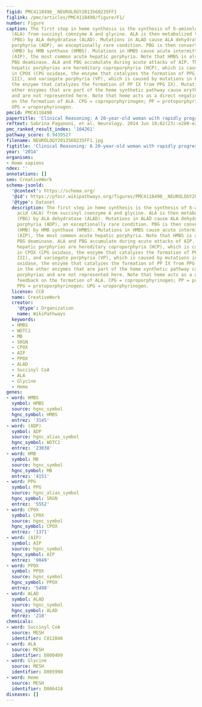 ```yaml
---
figid: PMC4118498__NEUROLOGY2013560235FF1
figlink: /pmc/articles/PMC4118498/figure/F1/
number: Figure
caption: The first step in heme synthesis is the synthesis of δ-aminolevulinic acid
  (ALA) from succinyl coenzyme A and glycine. ALA is then metabolized to porphobilinogen
  (PBG) by ALA dehydratase (ALAD). Mutations in ALAD cause ALA dehydratase deficiency
  porphyria (ADP), an exceptionally rare condition. PBG is then converted to hydroxymethylbilane
  (HMB) by HMB synthase (HMBS). Mutations in HMBS cause acute intermittent porphyria
  (AIP), the most common acute hepatic porphyria. Note that HMBS is also known as
  PBG deaminase. ALA and PBG accumulate during acute attacks of AIP. The other acute
  hepatic porphyrias are hereditary coproporphyria (HCP), which is caused by mutations
  in CPOX (CPG oxidase, the enzyme that catalyzes the formation of PPG IX from CPG
  III), and variegate porphyria (VP), which is caused by mutations in PPOX (PPG oxidase,
  the enzyme that catalyzes the formation of PP IX from PPG IX). Mutations in the
  other enzymes that are part of the heme synthetic pathway cause erythropoietic porphyrias
  and are not represented here. Note that heme acts as a direct negative feedback
  on the formation of ALA. CPG = coproporphyrinogen; PP = protoporphyrin; PPG = protoporphyrinogen;
  UPG = uroporphyrinogen.
pmcid: PMC4118498
papertitle: 'Clinical Reasoning: A 20-year-old woman with rapidly progressive weakness.'
reftext: Sabrina Paganoni, et al. Neurology. 2014 Jun 10;82(23):e200-e204.
pmc_ranked_result_index: '104261'
pathway_score: 0.9439527
filename: NEUROLOGY2013560235FF1.jpg
figtitle: 'Clinical Reasoning: A 20-year-old woman with rapidly progressive weakness'
year: '2014'
organisms:
- Homo sapiens
ndex: ''
annotations: []
seo: CreativeWork
schema-jsonld:
  '@context': https://schema.org/
  '@id': https://pfocr.wikipathways.org/figures/PMC4118498__NEUROLOGY2013560235FF1.html
  '@type': Dataset
  description: The first step in heme synthesis is the synthesis of δ-aminolevulinic
    acid (ALA) from succinyl coenzyme A and glycine. ALA is then metabolized to porphobilinogen
    (PBG) by ALA dehydratase (ALAD). Mutations in ALAD cause ALA dehydratase deficiency
    porphyria (ADP), an exceptionally rare condition. PBG is then converted to hydroxymethylbilane
    (HMB) by HMB synthase (HMBS). Mutations in HMBS cause acute intermittent porphyria
    (AIP), the most common acute hepatic porphyria. Note that HMBS is also known as
    PBG deaminase. ALA and PBG accumulate during acute attacks of AIP. The other acute
    hepatic porphyrias are hereditary coproporphyria (HCP), which is caused by mutations
    in CPOX (CPG oxidase, the enzyme that catalyzes the formation of PPG IX from CPG
    III), and variegate porphyria (VP), which is caused by mutations in PPOX (PPG
    oxidase, the enzyme that catalyzes the formation of PP IX from PPG IX). Mutations
    in the other enzymes that are part of the heme synthetic pathway cause erythropoietic
    porphyrias and are not represented here. Note that heme acts as a direct negative
    feedback on the formation of ALA. CPG = coproporphyrinogen; PP = protoporphyrin;
    PPG = protoporphyrinogen; UPG = uroporphyrinogen.
  license: CC0
  name: CreativeWork
  creator:
    '@type': Organization
    name: WikiPathways
  keywords:
  - HMBS
  - WDTC1
  - MB
  - SRGN
  - CPOX
  - AIP
  - PPOX
  - ALAD
  - Succinyl CoA
  - ALA
  - Glycine
  - Heme
genes:
- word: HMBS
  symbol: HMBS
  source: hgnc_symbol
  hgnc_symbol: HMBS
  entrez: '3145'
- word: (ADP)
  symbol: ADP
  source: hgnc_alias_symbol
  hgnc_symbol: WDTC1
  entrez: '23038'
- word: НMB
  symbol: MB
  source: hgnc_symbol
  hgnc_symbol: MB
  entrez: '4151'
- word: PPG
  symbol: PPG
  source: hgnc_alias_symbol
  hgnc_symbol: SRGN
  entrez: '5552'
- word: CPOX
  symbol: CPOX
  source: hgnc_symbol
  hgnc_symbol: CPOX
  entrez: '1371'
- word: (AIP)
  symbol: AIP
  source: hgnc_symbol
  hgnc_symbol: AIP
  entrez: '9049'
- word: PPOX
  symbol: PPOX
  source: hgnc_symbol
  hgnc_symbol: PPOX
  entrez: '5498'
- word: ALAD
  symbol: ALAD
  source: hgnc_symbol
  hgnc_symbol: ALAD
  entrez: '210'
chemicals:
- word: Succinyl CoA
  source: MESH
  identifier: C012046
- word: ALA
  source: MESH
  identifier: D000409
- word: Glycine
  source: MESH
  identifier: D005998
- word: Heme
  source: MESH
  identifier: D006418
diseases: []
---
```

